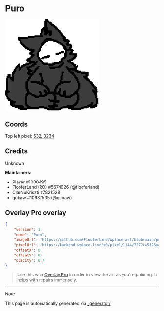 # Puro

<img src="././wplace_puro.png" height="300px" style="image-rendering: pixelated" />

## Coords

Top left pixel: [532, 3234](https://wplace.live/?lat=46.16650172790631&lng=21.18735318427732&zoom=16.155257546899563)

## Credits

Unknown

**Maintainers**: 
- Player #1000495
- FlooferLand (RO) #5674026 (@flooferland)
- ClarNuKriszti #7821528
- qubaw #10637535 (@qubaw)

## Overlay Pro overlay

```json
{
    "version": 1,
    "name": "Puro",
    "imageUrl": "https://github.com/FlooferLand/wplace-art/blob/main/puro/wplace_puro.png?raw=true",
    "pixelUrl": "https://backend.wplace.live/s0/pixel/1144/727?x=532&y=234",
    "offsetX": 0,
    "offsetY": 0,
    "opacity": 0.7
}
```

> Use this with [Overlay Pro](https://greasyfork.org/en/scripts/545041-wplace-overlay-pro) in order to view the art as you're painting. It helps with repairs immensely.

---

> [!NOTE]
> This page is automatically generated via [_generator/](../_generator)
